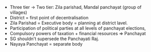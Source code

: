 * Three tier → Two tier: Zila parishad, Mandal panchayat (group of villages)
* District = first point of decentralisation
* Zila Parishad = Executive body = planning at district lavel.
* Participation of political parties at all levels of panchayat elections,
* Compulsory powers of taxation + financial resources => Panchayat
* SG shouldn't supersede the Panchayati Raj.
* Nayaya Panchayat = separate body

